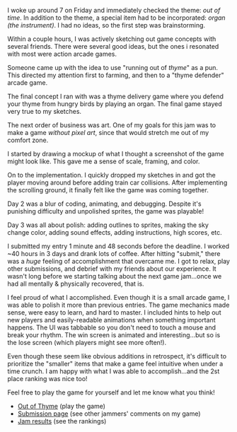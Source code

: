 I woke up around 7 on Friday and immediately checked the theme: *out of time*. In addition to the theme, a special item had to be incorporated: *organ (the instrument)*. I had no ideas, so the first step was brainstorming.

Within a couple hours, I was actively sketching out game concepts with several friends. There were several good ideas, but the ones i resonated with most were action arcade games.

<image-row>
  <responsive-img source="/images/games/out-of-thyme/20230808092547.png" class="invert-when-light"></responsive-img>
</image-row>

Someone came up with the idea to use "running out of *thyme*" as a pun. This directed my attention first to farming, and then to a "thyme defender" arcade game.

<image-row>
  <responsive-img source="/images/games/out-of-thyme/Untitled-2023-07-07-1953.png" class="invert-when-light"></responsive-img>
</image-row>

The final concept I ran with was a thyme delivery game where you defend your thyme from hungry birds by playing an organ. The final game stayed very true to my sketches.

<image-row>
  <responsive-img source="/images/games/out-of-thyme/Untitled-2023-07-07-1953(2).png" class="invert-when-light"></responsive-img>
</image-row>

The next order of business was art. One of my goals for this jam was to make a game *without pixel art*, since that would stretch me out of my comfort zone.

I started by drawing a mockup of what I thought a screenshot of the game might look like. This gave me a sense of scale, framing, and color.

<image-row>
  <responsive-img source="/images/games/out-of-thyme/20230808230137.png"></responsive-img>
</image-row>

On to the implementation. I quickly dropped my sketches in and got the player moving around before adding train car collisions. After implementing the scrolling ground, it finally felt like the game was coming together.

<image-row>
  <responsive-img source="/images/games/out-of-thyme/20230807082250.png"></responsive-img>
</image-row>

Day 2 was a blur of coding, animating, and debugging. Despite it's punishing difficulty and unpolished sprites, the game was playable!

Day 3 was all about polish: adding outlines to sprites, making the sky change color, adding sound effects, adding instructions, high scores, etc.

I submitted my entry 1 minute and 48 seconds before the deadline. I worked ~40 hours in 3 days and drank lots of coffee. After hitting "submit," there was a *huge* feeling of accomplishment that overcame me. I got to relax, play other submissions, and debrief with my friends about our experience. It wasn't long before we starting talking about the next game jam...once we had all mentally & physically recovered, that is.

<image-row>
  <responsive-img source="/images/games/out-of-thyme/20230808225229.png"></responsive-img>
  <responsive-img source="/images/games/out-of-thyme/game-gif.gif"></responsive-img>
</image-row>

I feel proud of what I accomplished. Even though it is a small arcade game, I was able to polish it more than previous entries. The game mechanics made sense, were easy to learn, and hard to master. I included hints to help out new players and easily-readable animations when something important happens. The UI was tabbable so you don't need to touch a mouse and break your rhythm. The win screen is animated and interesting...but so is the lose screen (which players might see more often!).

<image-row>
  <responsive-img source="/images/games/out-of-thyme/lose.gif"></responsive-img>
</image-row>

Even though these seem like obvious additions in retrospect, it's difficult to prioritize the "smaller" items that make a game feel intuitive when under a time crunch. I am happy with what I was able to accomplish...and the 2st place ranking was nice too!

Feel free to play the game for yourself and let me know what you think!

- [Out of Thyme](https://supergobo.itch.io/out-of-thyme) (play the game)
- [Submission page](https://itch.io/jam/mini-jame-gam-20/rate/2205815) (see other jammers' comments on my game)
- [Jam results](https://itch.io/jam/mini-jame-gam-20/results) (see the rankings)